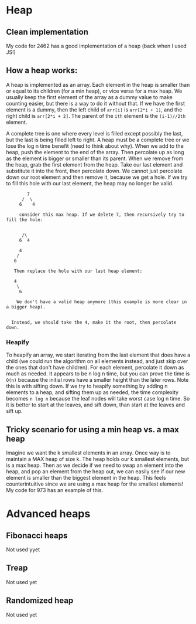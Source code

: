 # Heap

## Clean implementation

My code for 2462 has a good implementation of a heap (back when I used JS!)

## How a heap works:

A heap is implemented as an array. Each element in the heap is smaller than or equal to its children (for a min heap), or vice versa for a max heap. We usually keep the first element of the array as a dummy value to make counting easier, but there is a way to do it without that. If we have the first element is a dummy, then the left child of `arr[i]` is `arr[2*i + 1]`, and the right child is `arr[2*i + 2]`. The parent of the `ith` element is the `(i-1)//2th` element.

A complete tree is one where every level is filled except possibly the last, but the last is being filled left to right. A heap must be a complete tree or we lose the log n time benefit (need to think about why). When we add to the heap, push the element to the end of the array. Then percolate up as long as the element is bigger or smaller than its parent. When we remove from the heap, grab the first element from the heap. Take our last element and substitute it into the front, then percolate down. We cannot just percolate down our root element and then remove it, because we get a hole. If we try to fill this hole with our last element, the heap may no longer be valid.

            7
          /  \
         6    4

         consider this max heap. If we delete 7, then recursively try to fill the hole:


          /\
         6  4

         4
        /
       6

       Then replace the hole with our last heap element:

       4
        \
         6

        We don't have a valid heap anymore (this example is more clear in a bigger heap).


      Instead, we should take the 4, make it the root, then percolate down.

### Heapify

To heapify an array, we start iterating from the last element that does have a child (we could run the algorithm on all elements instead, and just skip over the ones that don't have children). For each element, percolate it down as much as needed. It appears to be n log n time, but you can prove the time is `O(n)` because the initial rows have a smaller height than the later rows. Note this is with sifting down. If we try to heapify something by adding n elements to a heap, and sifting them up as needed, the time complexity becomes `n log n` because the leaf nodes will take worst case log n time. So it is better to start at the leaves, and sift down, than start at the leaves and sift up.

## Tricky scenario for using a min heap vs. a max heap

Imagine we want the k smallest elements in an array. Once way is to maintain a MAX heap of size k. The heap holds our k smallest elements, but is a max heap. Then as we decide if we need to swap an element into the heap, and pop an element from the heap out, we can easily see if our new element is smaller than the biggest element in the heap. This feels counterintuitive since we are using a max heap for the smallest elements! My code for 973 has an example of this.

# Advanced heaps

## Fibonacci heaps

Not used yyet

## Treap

Not used yet

## Randomized heap

Not used yet
